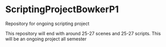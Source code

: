 # ScriptingProjectBowkerP1
Repository for ongoing scripting project

This repository will end with around 25-27 scenes and 25-27 scripts. This will be an ongoing project all semester
